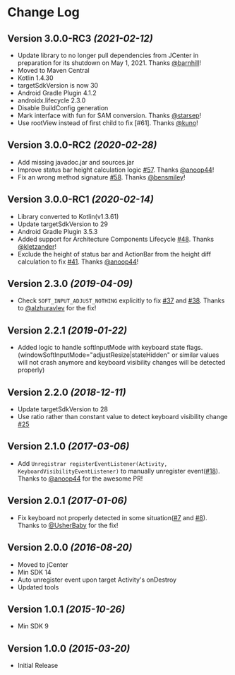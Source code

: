 Change Log
==========

Version 3.0.0-RC3 *(2021-02-12)*
--------------------------------

- Update library to no longer pull dependencies from JCenter in preparation for its shutdown on May 1, 2021. Thanks [@barnhill](https://github.com/barnhill)!
- Moved to Maven Central
- Kotlin 1.4.30
- targetSdkVersion is now 30
- Android Gradle Plugin 4.1.2
- androidx.lifecycle 2.3.0
- Disable BuildConfig generation
- Mark interface with fun for SAM conversion. Thanks [@starsep](https://github.com/starsep)!
- Use rootView instead of first child to fix [#61]. Thanks [@kuno](https://github.com/kuno)!


Version 3.0.0-RC2 *(2020-02-28)*
--------------------------------

- Add missing javadoc.jar and sources.jar
- Improve status bar height calculation logic [#57](https://github.com/yshrsmz/KeyboardVisibilityEvent/pull/57). Thanks [@anoop44](https://github.com/anoop44)!
- Fix an wrong method signature [#58](https://github.com/yshrsmz/KeyboardVisibilityEvent/pull/58). Thanks [@bensmiley](https://github.com/bensmiley)!


Version 3.0.0-RC1 *(2020-02-14)*
----------------------------

- Library converted to Kotlin(v1.3.61)
- Update targetSdkVersion to 29
- Android Gradle Plugin 3.5.3
- Added support for Architecture Components Lifecycle [#48](https://github.com/yshrsmz/KeyboardVisibilityEvent/issues/48). Thanks [@kletzander](https://github.com/kletzander)!
- Exclude the height of status bar and ActionBar from the height diff calculation to fix [#41](https://github.com/yshrsmz/KeyboardVisibilityEvent/issues/41). Thanks [@anoop44](https://github.com/anoop44)!


Version 2.3.0 *(2019-04-09)*
----------------------------

- Check `SOFT_INPUT_ADJUST_NOTHING` explicitly to fix [#37](https://github.com/yshrsmz/KeyboardVisibilityEvent/issues/37) and [#38](https://github.com/yshrsmz/KeyboardVisibilityEvent/issues/38). Thanks to [@alzhuravlev](https://github.com/alzhuravlev) for the fix!


Version 2.2.1 *(2019-01-22)*
----------------------------

- Added logic to handle softInputMode with keyboard state flags. (windowSoftInputMode="adjustResize|stateHidden" or similar values will not crash anymore and keyboard visibility changes will be detected properly)


Version 2.2.0 *(2018-12-11)*
----------------------------

- Update targetSdkVersion to 28
- Use ratio rather than constant value to detect keyboard visibility change [#25](https://github.com/yshrsmz/KeyboardVisibilityEvent/issues/25)


Version 2.1.0 *(2017-03-06)*
----------------------------

- Add `Unregistrar registerEventListener(Activity, KeyboardVisibilityEventListener)` to manually unregister event([#18](https://github.com/yshrsmz/KeyboardVisibilityEvent/pull/18)). Thanks to [@anoop44](https://github.com/anoop44) for the awesome PR!


Version 2.0.1 *(2017-01-06)*
----------------------------

- Fix keyboard not properly detected in some situation([#7](https://github.com/yshrsmz/KeyboardVisibilityEvent/issues/7) and [#8](https://github.com/yshrsmz/KeyboardVisibilityEvent/issues/8)). Thanks to [@UsherBaby](https://github.com/UsherBaby) for the fix!

Version 2.0.0 *(2016-08-20)*
----------------------------

- Moved to jCenter
- Min SDK 14
- Auto unregister event upon target Activity's onDestroy
- Updated tools


Version 1.0.1 *(2015-10-26)*
----------------------------

- Min SDK 9



Version 1.0.0 *(2015-03-20)*
----------------------------

- Initial Release

